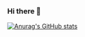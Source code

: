 ### Hi there 👋
[![Anurag's GitHub stats](https://github-readme-stats.vercel.app/api?username=EVysotskiy)](https://github.com/anuraghazra/github-readme-stats&count_private=true)
